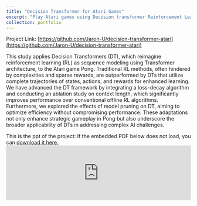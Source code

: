 ```yaml
---
title: "Decision Transformer for Atari Games"
excerpt: "Play Atari games using Decision transformer Reinforcement Learning<br/><img src='/images/dtrl.png'>"
collection: portfolio
---
```


Project Link: [https://github.com/Jaron-U/decision-transformer-atari](https://github.com/Jaron-U/decision-transformer-atari)

This study applies Decision Transformers (DT), which reimagine reinforcement
learning (RL) as sequence modeling using Transformer architecture, to the Atari
game Pong. Traditional RL methods, often hindered by complexities and sparse
rewards, are outperformed by DTs that utilize complete trajectories of states,
actions, and rewards for enhanced learning. We have advanced the DT framework
by integrating a loss-decay algorithm and conducting an ablation study on context
length, which significantly improves performance over conventional offline RL
algorithms. Furthermore, we explored the effects of model pruning on DT, aiming
to optimize efficiency without compromising performance. These adaptations
not only enhance strategic gameplay in Pong but also underscore the broader
applicability of DTs in addressing complex AI challenges.

This is the ppt of the project: 
If the embedded PDF below does not load, you can <u><a href="https://jaron-u.github.io/files/ECEN743_Presentation.pdf">download it here.</a></u> <br/> <embed src="https://jaron-u.github.io/files/ECEN743_Presentation.pdf" type="application/pdf" width="100%" />